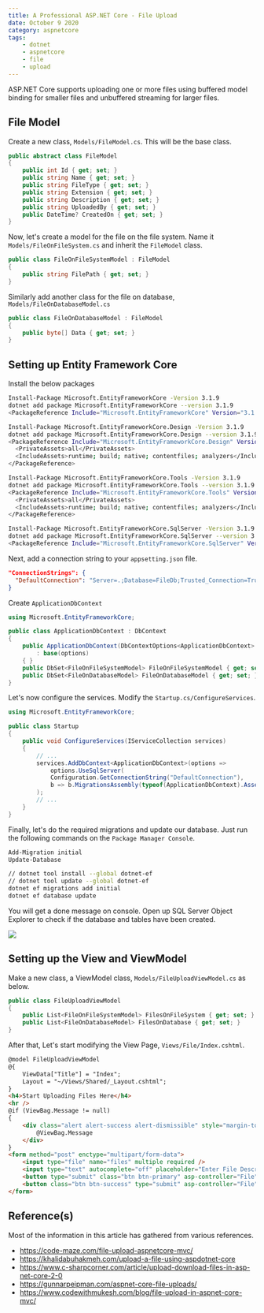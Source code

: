 ```yaml
---
title: A Professional ASP.NET Core - File Upload
date: October 9 2020
category: aspnetcore
tags:
    - dotnet
    - aspnetcore
    - file
    - upload
---
```


ASP.NET Core supports uploading one or more files using buffered model binding for smaller files and unbuffered streaming for larger files.

<!-- more -->

## File Model

Create a new class, `Models/FileModel.cs`. This will be the base class.

```cs
public abstract class FileModel
{
    public int Id { get; set; }
    public string Name { get; set; }
    public string FileType { get; set; }
    public string Extension { get; set; }
    public string Description { get; set; }
    public string UploadedBy { get; set; }
    public DateTime? CreatedOn { get; set; }
}
```

Now, let's create a model for the file on the file system. Name it `Models/FileOnFileSystem.cs` and inherit the `FileModel` class.

```cs
public class FileOnFileSystemModel : FileModel
{
    public string FilePath { get; set; }
}
```

Similarly add another class for the file on database, `Models/FileOnDatabaseModel.cs`

```cs
public class FileOnDatabaseModel : FileModel
{
    public byte[] Data { get; set; }
}
```

## Setting up Entity Framework Core

Install the below packages

```bash
Install-Package Microsoft.EntityFrameworkCore -Version 3.1.9
dotnet add package Microsoft.EntityFrameworkCore --version 3.1.9
<PackageReference Include="Microsoft.EntityFrameworkCore" Version="3.1.9" />

Install-Package Microsoft.EntityFrameworkCore.Design -Version 3.1.9
dotnet add package Microsoft.EntityFrameworkCore.Design --version 3.1.9
<PackageReference Include="Microsoft.EntityFrameworkCore.Design" Version="3.1.9">
  <PrivateAssets>all</PrivateAssets>
  <IncludeAssets>runtime; build; native; contentfiles; analyzers</IncludeAssets>
</PackageReference>

Install-Package Microsoft.EntityFrameworkCore.Tools -Version 3.1.9
dotnet add package Microsoft.EntityFrameworkCore.Tools --version 3.1.9
<PackageReference Include="Microsoft.EntityFrameworkCore.Tools" Version="3.1.9">
  <PrivateAssets>all</PrivateAssets>
  <IncludeAssets>runtime; build; native; contentfiles; analyzers</IncludeAssets>
</PackageReference>

Install-Package Microsoft.EntityFrameworkCore.SqlServer -Version 3.1.9
dotnet add package Microsoft.EntityFrameworkCore.SqlServer --version 3.1.9
<PackageReference Include="Microsoft.EntityFrameworkCore.SqlServer" Version="3.1.9" />
```

Next, add a connection string to your `appsetting.json` file.

```json
"ConnectionStrings": {
  "DefaultConnection": "Server=.;Database=FileDb;Trusted_Connection=True;"
}
```

Create `ApplicationDbContext`

```cs
using Microsoft.EntityFrameworkCore;

public class ApplicationDbContext : DbContext
{
    public ApplicationDbContext(DbContextOptions<ApplicationDbContext> options)
        : base(options)
    { }
    public DbSet<FileOnFileSystemModel> FileOnFileSystemModel { get; set; }
    public DbSet<FileOnDatabaseModel> FileOnDatabaseModel { get; set; }
}
```

Let's now configure the services. Modify the `Startup.cs/ConfigureServices`.

```cs
using Microsoft.EntityFrameworkCore;

public class Startup
{
    public void ConfigureServices(IServiceCollection services)
    {
        // ...
        services.AddDbContext<ApplicationDbContext>(options =>
            options.UseSqlServer(
            Configuration.GetConnectionString("DefaultConnection"),
            b => b.MigrationsAssembly(typeof(ApplicationDbContext).Assembly.FullName))
        );
        // ...
    }
}
```

Finally, let's do the required migrations and update our database. Just run the following commands on the `Package Manager Console`.

```bash
Add-Migration initial
Update-Database

// dotnet tool install --global dotnet-ef
// dotnet tool update --global dotnet-ef
dotnet ef migrations add initial
dotnet ef database update
```

You will get a done message on console. Open up SQL Server Object Explorer to check if the database and tables have been created.

![](/images/a-professional-asp.net-core-file-upload/db.png)

## Setting up the View and ViewModel

Make a new class, a ViewModel class, `Models/FileUploadViewModel.cs` as below.

```cs
public class FileUploadViewModel
{
    public List<FileOnFileSystemModel> FilesOnFileSystem { get; set; }
    public List<FileOnDatabaseModel> FilesOnDatabase { get; set; }
}
```

After that, Let's start modifying the View Page, `Views/File/Index.cshtml`.

```html
@model FileUploadViewModel
@{
    ViewData["Title"] = "Index";
    Layout = "~/Views/Shared/_Layout.cshtml";
}
<h4>Start Uploading Files Here</h4>
<hr />
@if (ViewBag.Message != null)
{
    <div class="alert alert-success alert-dismissible" style="margin-top:20px">
        @ViewBag.Message
    </div>
}
<form method="post" enctype="multipart/form-data">
    <input type="file" name="files" multiple required />
    <input type="text" autocomplete="off" placeholder="Enter File Description" name="description" required />
    <button type="submit" class="btn btn-primary" asp-controller="File" asp-action="UploadToFileSystem">Upload to File System</button>
    <button class="btn btn-success" type="submit" asp-controller="File" asp-action="UploadToDatabase">Upload to Database</button>
</form>
```


















## Reference(s)

Most of the information in this article has gathered from various references.

* https://code-maze.com/file-upload-aspnetcore-mvc/
* https://khalidabuhakmeh.com/upload-a-file-using-aspdotnet-core
* https://www.c-sharpcorner.com/article/upload-download-files-in-asp-net-core-2-0
* https://gunnarpeipman.com/aspnet-core-file-uploads/
* https://www.codewithmukesh.com/blog/file-upload-in-aspnet-core-mvc/